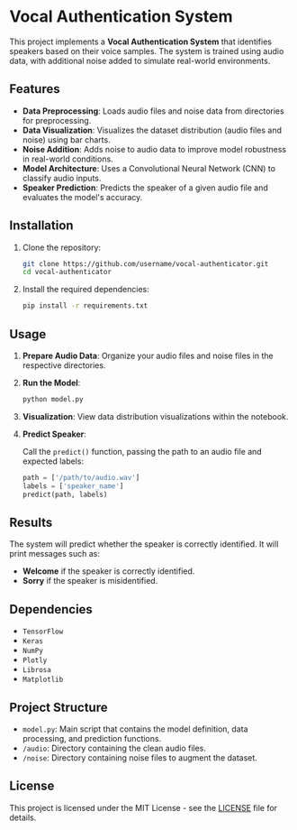 # Vocal Authentication System

This project implements a **Vocal Authentication System** that identifies speakers based on their voice samples. The system is trained using audio data, with additional noise added to simulate real-world environments.

## Features

- **Data Preprocessing**: Loads audio files and noise data from directories for preprocessing.
- **Data Visualization**: Visualizes the dataset distribution (audio files and noise) using bar charts.
- **Noise Addition**: Adds noise to audio data to improve model robustness in real-world conditions.
- **Model Architecture**: Uses a Convolutional Neural Network (CNN) to classify audio inputs.
- **Speaker Prediction**: Predicts the speaker of a given audio file and evaluates the model's accuracy.

## Installation

1. Clone the repository:

    ```bash
    git clone https://github.com/username/vocal-authenticator.git
    cd vocal-authenticator
    ```

2. Install the required dependencies:

    ```bash
    pip install -r requirements.txt
    ```

## Usage

1. **Prepare Audio Data**: Organize your audio files and noise files in the respective directories.
   
2. **Run the Model**:

    ```bash
    python model.py
    ```

3. **Visualization**: View data distribution visualizations within the notebook.

4. **Predict Speaker**:

    Call the `predict()` function, passing the path to an audio file and expected labels:

    ```python
    path = ['/path/to/audio.wav']
    labels = ['speaker_name']
    predict(path, labels)
    ```

## Results

The system will predict whether the speaker is correctly identified. It will print messages such as:

- **Welcome** if the speaker is correctly identified.
- **Sorry** if the speaker is misidentified.

## Dependencies

- `TensorFlow`
- `Keras`
- `NumPy`
- `Plotly`
- `Librosa`
- `Matplotlib`

## Project Structure

- `model.py`: Main script that contains the model definition, data processing, and prediction functions.
- `/audio`: Directory containing the clean audio files.
- `/noise`: Directory containing noise files to augment the dataset.

## License

This project is licensed under the MIT License - see the [LICENSE](LICENSE) file for details.
